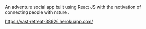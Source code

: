 
An adventure social app built using React JS with the motivation of connecting people with nature .

https://vast-retreat-38926.herokuapp.com/
